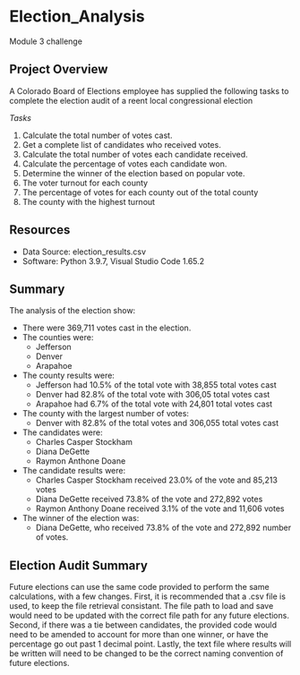 # Election_Analysis
Module 3 challenge

## Project Overview
A Colorado Board of Elections employee has supplied the following tasks to complete the election audit of a reent local congressional election

*Tasks*
1. Calculate the total number of votes cast.
2. Get a complete list of candidates who received votes.
3. Calculate the total number of votes each candidate received.
4. Calculate the percentage of votes each candidate won.
5. Determine the winner of the election based on popular vote.
6. The voter turnout for each county
7. The percentage of votes for each county out of the total county
8. The county with the highest turnout

## Resources
- Data Source: election_results.csv
- Software: Python 3.9.7, Visual Studio Code 1.65.2

## Summary
The analysis of the election show: 
- There were 369,711 votes cast in the election. 
- The counties were:
	- Jefferson
	- Denver
	- Arapahoe
- The county results were: 
	- Jefferson had 10.5% of the total vote with 38,855 total votes cast 
	- Denver had 82.8% of the total vote with 306,05 total votes cast 
	- Arapahoe had 6.7% of the total vote with 24,801 total votes cast 
- The county with the largest number of votes: 
	- Denver with 82.8% of the total votes and 306,055 total votes cast
- The candidates were:
	- Charles Casper Stockham
	- Diana DeGette
	- Raymon Anthone Doane
- The candidate results were:
	- Charles Casper Stockham received 23.0% of the vote and 85,213 votes
	- Diana DeGette received 73.8% of the vote and 272,892 votes
	- Raymon Anthony Doane received 3.1% of the vote and 11,606 votes
- The winner of the election was: 
	- Diana DeGette, who received 73.8% of the vote and 272,892 number of votes. 

## Election Audit Summary
Future elections can use the same code provided to perform the same calculations, with a few changes. First, it is recommended that a .csv file is used, to keep the file retrieval consistant. The file path to load and save would need to be updated with the correct file path for any future elections. Second, if there was a tie between candidates, the provided code would need to be amended to account for more than one winner, or have the percentage go out past 1 decimal point. Lastly, the text file where results will be written will need to be changed to be the correct naming convention of future elections. 
